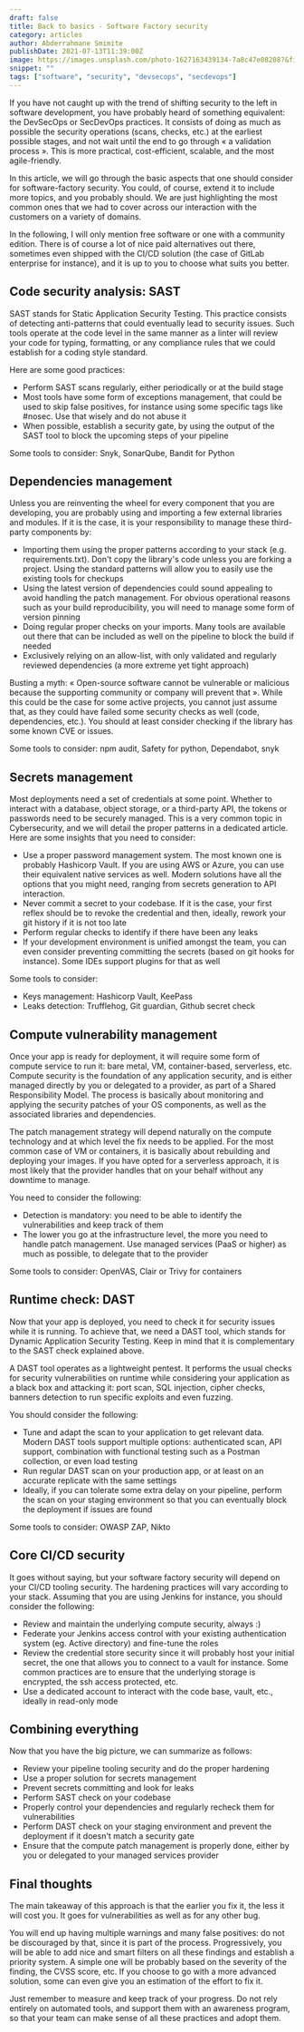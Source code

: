 ```yaml
---
draft: false
title: Back to basics - Software Factory security
category: articles
author: Abderrahmane Smimite
publishDate: 2021-07-13T11:39:00Z
image: https://images.unsplash.com/photo-1627163439134-7a8c47e08208?&fit=crop&w=430&h=240
snippet: ""
tags: ["software", "security", "devsecops", "secdevops"]
---
```



If you have not caught up with the trend of shifting security to the left in software development, you have probably heard of something equivalent: the DevSecOps or SecDevOps practices. It consists of doing as much as possible the security operations (scans, checks, etc.) at the earliest possible stages, and not wait until the end to go through « a validation process ». This is more practical, cost-efficient, scalable, and the most agile-friendly.

In this article, we will go through the basic aspects that one should consider for software-factory security. You could, of course, extend it to include more topics, and you probably should. We are just highlighting the most common ones that we had to cover across our interaction with the customers on a variety of domains.

In the following, I will only mention free software or one with a community edition. There is of course a lot of nice paid alternatives out there, sometimes even shipped with the CI/CD solution (the case of GitLab enterprise for instance), and it is up to you to choose what suits you better.

## Code security analysis: SAST
SAST stands for Static Application Security Testing. This practice consists of detecting anti-patterns that could eventually lead to security issues. Such tools operate at the code level in the same manner as a linter will review your code for typing, formatting, or any compliance rules that we could establish for a coding style standard.

Here are some good practices:

- Perform SAST scans regularly, either periodically or at the build stage
- Most tools have some form of exceptions management, that could be used to skip false positives, for instance using some specific tags like #nosec. Use that wisely and do not abuse it
- When possible, establish a security gate, by using the output of the SAST tool to block the upcoming steps of your pipeline

Some tools to consider: Snyk, SonarQube, Bandit for Python

## Dependencies management
Unless you are reinventing the wheel for every component that you are developing, you are probably using and importing a few external libraries and modules. If it is the case, it is your responsibility to manage these third-party components by:
- Importing them using the proper patterns according to your stack (e.g. requirements.txt). Don't copy the library's code unless you are forking a project. Using the standard patterns will allow you to easily use the existing tools for checkups
- Using the latest version of dependencies could sound appealing to avoid handling the patch management. For obvious operational reasons such as your build reproducibility, you will need to manage some form of version pinning
- Doing regular proper checks on your imports. Many tools are available out there that can be included as well on the pipeline to block the build if needed
- Exclusively relying on an allow-list, with only validated and regularly reviewed dependencies (a more extreme yet tight approach)

Busting a myth: « Open-source software cannot be vulnerable or malicious because the supporting community or company will prevent that ». While this could be the case for some active projects, you cannot just assume that, as they could have failed some security checks as well (code, dependencies, etc.). You should at least consider checking if the library has some known CVE or issues.

Some tools to consider: npm audit, Safety for python, Dependabot, snyk

## Secrets management
Most deployments need a set of credentials at some point. Whether to interact with a database, object storage, or a third-party API, the tokens or passwords need to be securely managed.
This is a very common topic in Cybersecurity, and we will detail the proper patterns in a dedicated article. Here are some insights that you need to consider:
- Use a proper password management system. The most known one is probably Hashicorp Vault. If you are using AWS or Azure, you can use their equivalent native services as well. Modern solutions have all the options that you might need, ranging from secrets generation to API interaction.
- Never commit a secret to your codebase. If it is the case, your first reflex should be to revoke the credential and then, ideally, rework your git history if it is not too late
- Perform regular checks to identify if there have been any leaks
- If your development environment is unified amongst the team, you can even consider preventing committing the secrets (based on git hooks for instance). Some IDEs support plugins for that as well

Some tools to consider:
- Keys management: Hashicorp Vault, KeePass
- Leaks detection: Trufflehog, Git guardian, Github secret check

## Compute vulnerability management
Once your app is ready for deployment, it will require some form of compute service to run it: bare metal, VM, container-based, serverless, etc. Compute security is the foundation of any application security, and is either managed directly by you or delegated to a provider, as part of a Shared Responsibility Model. The process is basically about monitoring and applying the security patches of your OS components, as well as the associated libraries and dependencies.

The patch management strategy will depend naturally on the compute technology and at which level the fix needs to be applied. For the most common case of VM or containers, it is basically about rebuilding and deploying your images. If you have opted for a serverless approach, it is most likely that the provider handles that on your behalf without any downtime to manage.

You need to consider the following:
- Detection is mandatory: you need to be able to identify the vulnerabilities and keep track of them
- The lower you go at the infrastructure level, the more you need to handle patch management. Use managed services (PaaS or higher) as much as possible, to delegate that to the provider

Some tools to consider: OpenVAS, Clair or Trivy for containers

## Runtime check: DAST
Now that your app is deployed, you need to check it for security issues while it is running. To achieve that, we need a DAST tool, which stands for Dynamic Application Security Testing. Keep in mind that it is complementary to the SAST check explained above.

A DAST tool operates as a lightweight pentest. It performs the usual checks for security vulnerabilities on runtime while considering your application as a black box and attacking it: port scan, SQL injection, cipher checks, banners detection to run specific exploits and even fuzzing.

You should consider the following:
- Tune and adapt the scan to your application to get relevant data. Modern DAST tools support multiple options: authenticated scan, API support, combination with functional testing such as a Postman collection, or even load testing
- Run regular DAST scan on your production app, or at least on an accurate replicate with the same settings
- Ideally, if you can tolerate some extra delay on your pipeline, perform the scan on your staging environment so that you can eventually block the deployment if issues are found

Some tools to consider: OWASP ZAP, Nikto

## Core CI/CD security
It goes without saying, but your software factory security will depend on your CI/CD tooling security. The hardening practices will vary according to your stack. Assuming that you are using Jenkins for instance, you should consider the following:
- Review and maintain the underlying compute security, always :)
- Federate your Jenkins access control with your existing authentication system (eg. Active directory) and fine-tune the roles
- Review the credential store security since it will probably host your initial secret, the one that allows you to connect to a vault for instance. Some common practices are to ensure that the underlying storage is encrypted, the ssh access protected, etc.
- Use a dedicated account to interact with the code base, vault, etc., ideally in read-only mode

## Combining everything
Now that you have the big picture, we can summarize as follows:
- Review your pipeline tooling security and do the proper hardening
- Use a proper solution for secrets management
- Prevent secrets committing and look for leaks
- Perform SAST check on your codebase
- Properly control your dependencies and regularly recheck them for vulnerabilities
- Perform DAST check on your staging environment and prevent the deployment if it doesn't match a security gate
- Ensure that the compute patch management is properly done, either by you or delegated to your managed services provider

## Final thoughts
The main takeaway of this approach is that the earlier you fix it, the less it will cost you. It goes for vulnerabilities as well as for any other bug.

You will end up having multiple warnings and many false positives: do not be discouraged by that, since it is part of the process. Progressively, you will be able to add nice and smart filters on all these findings and establish a priority system. A simple one will be probably based on the severity of the finding, the CVSS score, etc. If you choose to go with a more advanced solution, some can even give you an estimation of the effort to fix it.

Just remember to measure and keep track of your progress. Do not rely entirely on automated tools, and support them with an awareness program, so that your team can make sense of all these practices and adopt them.